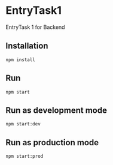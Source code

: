 # EntryTask1

EntryTask 1 for Backend

## Installation

```
npm install
```

## Run

```
npm start
```

## Run as development mode

```
npm start:dev
```

## Run as production mode

```
npm start:prod
```